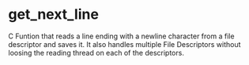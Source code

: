 # get_next_line
C Funtion that reads a line ending with a newline character from a file descriptor and saves it. It also handles multiple File Descriptors without loosing the reading thread on each of the descriptors.
